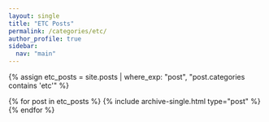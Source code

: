 ```yaml
---
layout: single
title: "ETC Posts"
permalink: /categories/etc/
author_profile: true
sidebar:
  nav: "main"
---
```


{% assign etc_posts = site.posts | where_exp: "post", "post.categories contains 'etc'" %}

{% for post in etc_posts %}
  {% include archive-single.html type="post" %}
{% endfor %}
